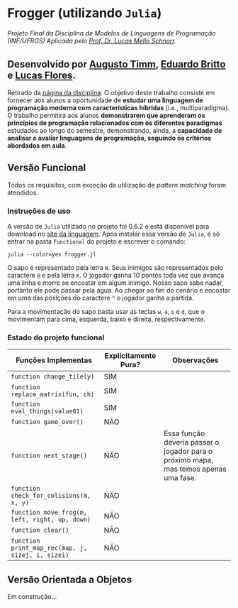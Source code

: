 
# Frogger (utilizando `Julia`)
###### Projeto Final da Disciplina de Modelos de Linguagens de Programação (INF/UFRGS) Aplicada pelo [Prof. Dr. Lucas Mello Schnorr](https://github.com/schnorr/).
Desenvolvido por [Augusto Timm](https://github.com/augustotimm), [Eduardo Britto](https://github.com/esbrito) e [Lucas Flores](https://github.com/pacluke).
---
Retirado da [página da disciplina](https://github.com/schnorr/mlp/tree/master/projeto):
O objetivo deste trabalho consiste em fornecer aos alunos a oportunidade de **estudar uma linguagem de programação moderna com características híbridas** (i.e., multiparadigma). O trabalho permitirá aos alunos **demonstrarem que aprenderam os princípios de programação relacionados com os diferentes paradigmas** estudados ao longo do semestre, demonstrando, ainda, a **capacidade de analisar e avaliar linguagens de programação, seguindo os critérios abordados em aula**.

## Versão Funcional
Todos os requisitos, com exceção da utilização de *pattern matching* foram atendidos.

### Instruções de uso

A versão de `Julia` utilizado no projeto foi 0.6.2 e está disponível para download no [site da linguagem](https://julialang.org/downloads/).
Após instalar essa versão de `Julia`, é só entrar na pasta `Functional` do projeto e escrever o comando:

    julia --color=yes frogger.jl

O sapo é representado pela letra `W`. Seus inimigos são representados pelo caractere `@` e pela letra `X`. O jogador ganha 10 pontos toda vez que avança uma linha e morre se encostar em algum inimigo. Nosso sapo sabe nadar, portanto ele pode passar pela água. Ao chegar ao fim do cenário e encostar em uma das posições do caractere `^` o jogador ganha a partida.

Para a movimentação do sapo basta usar as teclas `w`, `a`, `s` e `d`, que o movimentam para cima, esquerda, baixo e direita, respectivamente.

### Estado do projeto funcional
| Funções Implementas | Explicitamente Pura?  | Observações |
| ------------ | ------------ | ------------ |
| `function change_tile(y)` | SIM |  |
| `function replace_matrix(fun, ch)` | SIM |  |
| `function eval_things(value01)` | SIM |  |
| `function game_over()` | NÃO |  |
| `function next_stage()` | NÃO | Essa função deveria passar o jogador para o próximo mapa, mas temos apenas uma fase. |
| `function check_for_colisions(m, x, y)` | NÃO |  |
| `function move_frog(m, left, right, up, down) ` | NÃO |  |
| `function clear()` | NÃO |  |
| `function print_map_rec(map, j, sizej, i, sizei)` | NÃO |  |

## Versão Orientada a Objetos
Em construção...
